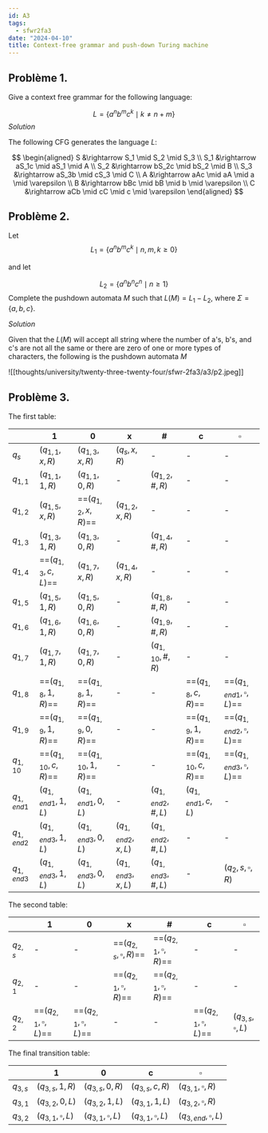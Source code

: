 ```yaml
---
id: A3
tags:
  - sfwr2fa3
date: "2024-04-10"
title: Context-free grammar and push-down Turing machine
---
```


## Problème 1.

Give a context free grammar for the following language:

$$
L = \{a^nb^mc^k \mid k \neq n + m\}
$$
_Solution_

The following CFG generates the language $L$:

$$
\begin{aligned}
S &\rightarrow S_1 \mid S_2 \mid S_3 \\
S_1 &\rightarrow aS_1c \mid aS_1 \mid A \\
S_2 &\rightarrow bS_2c \mid bS_2 \mid B \\
S_3 &\rightarrow aS_3b \mid cS_3 \mid C \\
A &\rightarrow aAc \mid aA \mid a \mid \varepsilon \\
B &\rightarrow bBc \mid bB \mid b \mid \varepsilon \\
C &\rightarrow aCb \mid cC \mid c \mid \varepsilon
\end{aligned}
$$

## Problème 2.

Let
$$
L_1 =\{a^nb^mc^k \mid n,m,k \geq 0\}
$$

and let

$$
L_2 = \{a^nb^nc^n \mid n \geq 1\}
$$
Complete the pushdown automata $M$ such that $L(M) = L_1 - L_2$, where $\Sigma = \{a,b,c\}$.

_Solution_

Given that the $L(M)$ will accept all string where the number of a's, b's, and c's are not all the same or there are zero of one or more types of characters, the following is the pushdown automata $M$

![[thoughts/university/twenty-three-twenty-four/sfwr-2fa3/a3/p2.jpeg]]

## Problème 3.

The first table:

|              | 1                    | 0                    | x                  | #                   | c                    | $\square$                      |
| ------------ | -------------------- | -------------------- | ------------------ | ------------------- | -------------------- | ------------------------------ |
| $q_{s}$      | $(q_{1,1}, x, R)$    | $(q_{1,3}, x, R)$    | $(q_{s}, x, R)$    | -                   | -                    | -                              |
| $q_{1,1}$    | $(q_{1,1},1,R)$      | $(q_{1,1},0,R)$      | -                  | $(q_{1,2}, \#, R)$  | -                    | -                              |
| $q_{1,2}$    | $(q_{1,5},x,R)$      | ==$(q_{1,2},x,R)$==  | $(q_{1,2}, x, R)$  | -                   | -                    | -                              |
| $q_{1,3}$    | $(q_{1,3},1,R)$      | $(q_{1,3},0,R)$      | -                  | $(q_{1,4}, \#, R)$  | -                    | -                              |
| $q_{1,4}$    | ==$(q_{1,3},c,L)$==  | $(q_{1,7},x,R)$      | $(q_{1,4}, x, R)$  | -                   | -                    | -                              |
| $q_{1,5}$    | $(q_{1,5},1,R)$      | $(q_{1,5},0,R)$      | -                  | $(q_{1,8},\#,R)$    | -                    | -                              |
| $q_{1,6}$    | $(q_{1,6},1,R)$      | $(q_{1,6},0,R)$      | -                  | $(q_{1,9},\#,R)$    | -                    | -                              |
| $q_{1,7}$    | $(q_{1,7},1,R)$      | $(q_{1,7},0,R)$      | -                  | $(q_{1,10},\#,R)$   | -                    | -                              |
| $q_{1,8}$    | ==$(q_{1,8},1,R)$==  | ==$(q_{1,8},1,R)$==  | -                  | -                   | ==$(q_{1,8}, c,R)$== | ==$(q_{1,end1}, \square, L)$== |
| $q_{1,9}$    | ==$(q_{1,9},1,R)$==  | ==$(q_{1,9},0,R)$==  | -                  | -                   | ==$(q_{1,9},1,R)$==  | ==$(q_{1,end2}, \square, L)$== |
| $q_{1,10}$   | ==$(q_{1,10},c,R)$== | ==$(q_{1,10},1,R)$== | -                  | -                   | ==$(q_{1,10},c,R)$== | ==$(q_{1,end3}, \square, L)$== |
| $q_{1,end1}$ | $(q_{1,end1},1,L)$   | $(q_{1,end1},0,L)$   | -                  | $(q_{1,end2},\#,L)$ | $(q_{1,end1},c,L)$   | -                              |
| $q_{1,end2}$ | $(q_{1,end3},1,L)$   | $(q_{1,end3},0,L)$   | $(q_{1,end2},x,L)$ | $(q_{1,end2},\#,L)$ | -                    | -                              |
| $q_{1,end3}$ | $(q_{1,end3},1,L)$   | $(q_{1,end3},0,L)$   | $(q_{1,end3},x,L)$ | $(q_{1,end3},\#,L)$ | -                    | $(q_{2},s,\square,R)$          |

The second table:

|           | 1                         | 0                         | x                           | #                           | c                         | $\square$               |
| --------- | ------------------------- | ------------------------- | --------------------------- | --------------------------- | ------------------------- | ----------------------- |
| $q_{2,s}$ | -                         | -                         | ==$(q_{2,s}, \square, R)$== | ==$(q_{2,1}, \square, R)$== | -                         | -                       |
| $q_{2,1}$ | -                         | -                         | ==$(q_{2,1}, \square, R)$== | ==$(q_{2,1}, \square, R)$== | -                         | -                       |
| $q_{2,2}$ | ==$(q_{2,1},\square,L)$== | ==$(q_{2,1},\square,L)$== | -                           | -                           | ==$(q_{2,1},\square,L)$== | $(q_{3,s}, \square, L)$ |

The final transition table:


|           | 1                       | 0                       | c                       | $\square$                 |
| --------- | ----------------------- | ----------------------- | ----------------------- | ------------------------- |
| $q_{3,s}$ | $(q_{3,s},1,R)$         | $(q_{3,s},0,R)$         | $(q_{3,s},c,R)$         | $(q_{3,1},\square,R)$     |
| $q_{3,1}$ | $(q_{3,2}, 0, L)$       | $(q_{3,2}, 1, L)$       | $(q_{3,1}, 1, L)$       | $(q_{3,2},\square,R)$     |
| $q_{3,2}$ | $(q_{3,1}, \square, L)$ | $(q_{3,1}, \square, L)$ | $(q_{3,1}, \square, L)$ | $(q_{3,end}, \square, L)$ |
